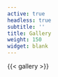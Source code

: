 ```yaml
---
active: true
headless: true
subtitle: ''
title: Gallery
weight: 150
widget: blank
---
```

{{< gallery >}}
